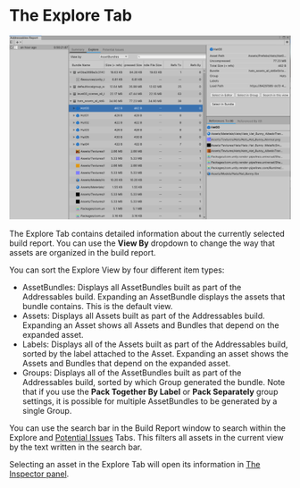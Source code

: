 ﻿# The Explore Tab

![](../../images/BuildReportMainView.png)

The Explore Tab contains detailed information about the currently selected build report. You can use the **View By** dropdown to change the way that assets are organized in the build report.

You can sort the Explore View by four different item types:
* AssetBundles: Displays all AssetBundles built as part of the Addressables build. Expanding an AssetBundle displays the assets that bundle contains. This is the default view.
* Assets: Displays all Assets built as part of the Addressables build. Expanding an Asset shows all Assets and Bundles that depend on the expanded asset.
* Labels: Displays all of the Assets built as part of the Addressables build, sorted by the label attached to the Asset. Expanding an asset shows the Assets and Bundles that depend on the expanded asset.
* Groups: Displays all of the AssetBundles built as part of the Addressables build, sorted by which Group generated the bundle. Note that if you use the **Pack Together By Label** or **Pack Separately** group settings, it is possible for multiple AssetBundles to be generated by a single Group.

You can use the search bar in the Build Report window to search within the Explore and [Potential Issues](AddressablesReportPotentialIssuesTab.md) Tabs. This filters all assets in the current view by the text written in the search bar.

Selecting an asset in the Explore Tab will open its information in [The Inspector panel](AddressablesReportInspector.md).
